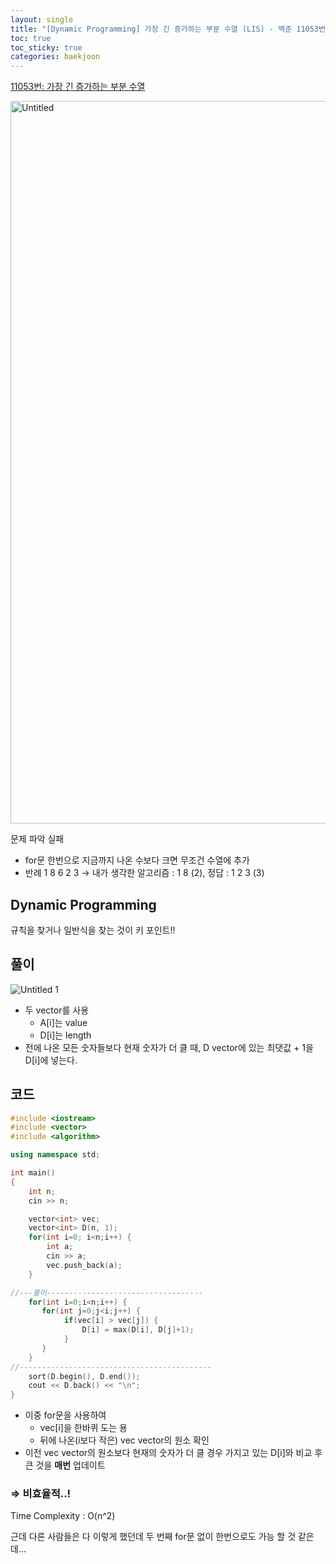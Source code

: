 ```yaml
---
layout: single
title: "[Dynamic Programming] 가장 긴 증가하는 부분 수열 (LIS) - 백준 11053번"
toc: true
toc_sticky: true
categories: baekjoon
---
```


[11053번: 가장 긴 증가하는 부분 수열](https://www.acmicpc.net/problem/11053)

<img width="1156" alt="Untitled" src="https://github.com/KimGyeongLock/KimGyeongLock.github.io/assets/63464299/91230224-1bf5-4833-86b9-c7106719de9e">

문제 파악 실패

- for문 한번으로 지금까지 나온 수보다 크면 무조건 수열에 추가
- 반례 1 8 6 2 3 → 내가 생각한 알고리즘 : 1 8 (2), 정답 : 1 2 3 (3)

## **Dynamic Programming**

규칙을 찾거나 일반식을 찾는 것이 키 포인트!!

## 풀이

![Untitled 1](https://github.com/KimGyeongLock/KimGyeongLock.github.io/assets/63464299/1d0f4b82-ea44-494a-b21c-76dec04355cf)

- 두 vector를 사용
    - A[i]는 value
    - D[i]는 length
- 전에 나온 모든 숫자들보다 현재 숫자가 더 클 때, D vector에 있는 최댓값 + 1을 D[i]에 넣는다.

## 코드

```cpp
#include <iostream>
#include <vector>
#include <algorithm>

using namespace std;

int main()
{
    int n;
    cin >> n;

    vector<int> vec;
    vector<int> D(n, 1);
    for(int i=0; i<n;i++) {
        int a;
        cin >> a;
        vec.push_back(a);
    }

//---풀이-----------------------------------
    for(int i=0;i<n;i++) {
       for(int j=0;j<i;j++) {
            if(vec[i] > vec[j]) {
                D[i] = max(D[i], D[j]+1);
            }
       }
    }
//-------------------------------------------
    sort(D.begin(), D.end());
    cout << D.back() << "\n";
}
```

- 이중 for문을 사용하여
    - vec[i]을 한바퀴 도는 용
    - 뒤에 나온(i보다 작은) vec vector의 원소 확인
- 이전 vec vector의 원소보다 현재의 숫자가 더 클 경우 가지고 있는 D[i]와 비교 후 큰 것을 **매번** 업데이트

### ⇒ **비효율적..!**

Time Complexity : O(n^2)

근데 다른 사람들은 다 이렇게 했던데 두 번째 for문 없이 한번으로도 가능 할 것 같은데…
